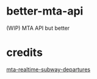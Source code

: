# better-mta-api
(WIP) MTA API but better

# credits
[mta-realtime-subway-departures](https://github.com/ericandrewlewis/mta-realtime-subway-departures)
